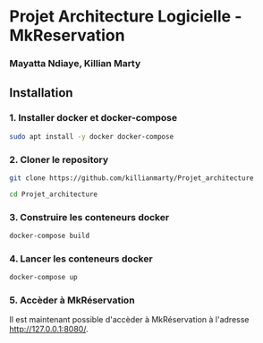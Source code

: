 # Projet Architecture Logicielle - MkReservation
### Mayatta Ndiaye, Killian Marty

## Installation

### 1. Installer docker et docker-compose

```bash
sudo apt install -y docker docker-compose
```

### 2. Cloner le repository

```bash
git clone https://github.com/killianmarty/Projet_architecture

cd Projet_architecture
```

### 3. Construire les conteneurs docker

```bash
docker-compose build
```

### 4. Lancer les conteneurs docker

```bash
docker-compose up
```

### 5. Accèder à MkRéservation

Il est maintenant possible d'accèder à MkRéservation à l'adresse http://127.0.0.1:8080/.